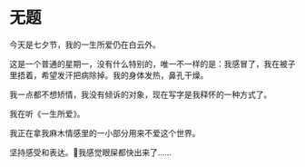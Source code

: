 # 无题

今天是七夕节，我的一生所爱仍在白云外。

这是一个普通的星期一，没有什么特别的，唯一不一样的是：我感冒了，我在被子里捂着，希望发汗把病除掉。我的身体发热，鼻孔干燥。

我一点都不想矫情，我没有倾诉的对象，现在写字是我释怀的一种方式了。

我在听《一生所爱》。

我正在拿我麻木情感里的一小部分用来不爱这个世界。

坚持感受和表达。💓我感觉眼屎都快出来了……
